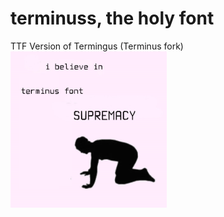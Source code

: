 # terminuss, the holy font
TTF Version of Termingus (Terminus fork)
<img src="https://github.com/scuderia666/terminuss/raw/main/.github/meme.jpg" loading="eager" width="250"/>
